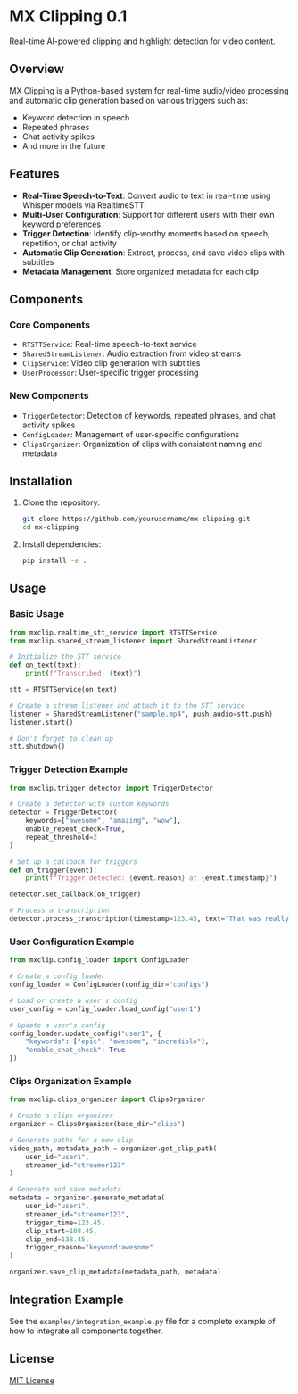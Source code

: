 # MX Clipping 0.1

Real-time AI-powered clipping and highlight detection for video content.

## Overview

MX Clipping is a Python-based system for real-time audio/video processing and automatic clip generation based on various triggers such as:

- Keyword detection in speech
- Repeated phrases
- Chat activity spikes
- And more in the future

## Features

- **Real-Time Speech-to-Text**: Convert audio to text in real-time using Whisper models via RealtimeSTT
- **Multi-User Configuration**: Support for different users with their own keyword preferences
- **Trigger Detection**: Identify clip-worthy moments based on speech, repetition, or chat activity
- **Automatic Clip Generation**: Extract, process, and save video clips with subtitles
- **Metadata Management**: Store organized metadata for each clip

## Components

### Core Components

- `RTSTTService`: Real-time speech-to-text service
- `SharedStreamListener`: Audio extraction from video streams
- `ClipService`: Video clip generation with subtitles
- `UserProcessor`: User-specific trigger processing

### New Components

- `TriggerDetector`: Detection of keywords, repeated phrases, and chat activity spikes
- `ConfigLoader`: Management of user-specific configurations
- `ClipsOrganizer`: Organization of clips with consistent naming and metadata

## Installation

1. Clone the repository:
   ```bash
   git clone https://github.com/yourusername/mx-clipping.git
   cd mx-clipping
   ```

2. Install dependencies:
   ```bash
   pip install -e .
   ```

## Usage

### Basic Usage

```python
from mxclip.realtime_stt_service import RTSTTService
from mxclip.shared_stream_listener import SharedStreamListener

# Initialize the STT service
def on_text(text):
    print(f"Transcribed: {text}")

stt = RTSTTService(on_text)

# Create a stream listener and attach it to the STT service
listener = SharedStreamListener("sample.mp4", push_audio=stt.push)
listener.start()

# Don't forget to clean up
stt.shutdown()
```

### Trigger Detection Example

```python
from mxclip.trigger_detector import TriggerDetector

# Create a detector with custom keywords
detector = TriggerDetector(
    keywords=["awesome", "amazing", "wow"],
    enable_repeat_check=True,
    repeat_threshold=2
)

# Set up a callback for triggers
def on_trigger(event):
    print(f"Trigger detected: {event.reason} at {event.timestamp}")

detector.set_callback(on_trigger)

# Process a transcription
detector.process_transcription(timestamp=123.45, text="That was really awesome!")
```

### User Configuration Example

```python
from mxclip.config_loader import ConfigLoader

# Create a config loader
config_loader = ConfigLoader(config_dir="configs")

# Load or create a user's config
user_config = config_loader.load_config("user1")

# Update a user's config
config_loader.update_config("user1", {
    "keywords": ["epic", "awesome", "incredible"],
    "enable_chat_check": True
})
```

### Clips Organization Example

```python
from mxclip.clips_organizer import ClipsOrganizer

# Create a clips organizer
organizer = ClipsOrganizer(base_dir="clips")

# Generate paths for a new clip
video_path, metadata_path = organizer.get_clip_path(
    user_id="user1",
    streamer_id="streamer123"
)

# Generate and save metadata
metadata = organizer.generate_metadata(
    user_id="user1",
    streamer_id="streamer123",
    trigger_time=123.45,
    clip_start=108.45,
    clip_end=138.45,
    trigger_reason="keyword:awesome"
)

organizer.save_clip_metadata(metadata_path, metadata)
```

## Integration Example

See the `examples/integration_example.py` file for a complete example of how to integrate all components together.

## License

[MIT License](LICENSE)
